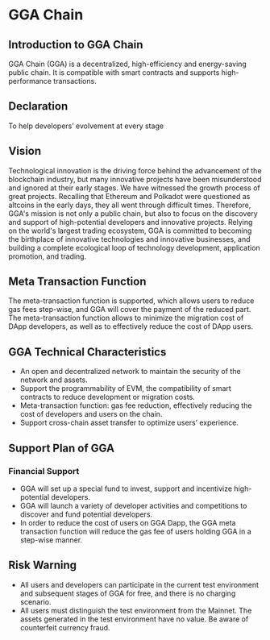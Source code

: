 # GGA Chain

## Introduction to GGA Chain
GGA Chain (GGA) is a decentralized, high-efficiency and energy-saving public chain. It is compatible with smart contracts and supports high- performance transactions. 

## Declaration
To help developers’ evolvement at every stage 

## Vision
Technological innovation is the driving force behind the advancement of the blockchain industry, but many innovative projects have been misunderstood and ignored at their early stages. We have witnessed the growth process of great projects. Recalling that Ethereum and Polkadot were questioned as altcoins in the early days, they all went through difficult times. Therefore, GGA's mission is not only a public chain, but also to focus on the discovery and support of high-potential developers and innovative projects. Relying on the world's largest trading ecosystem, GGA is committed to becoming the birthplace of innovative technologies and innovative businesses, and building a complete ecological loop of technology development, application promotion, and trading.

## Meta Transaction Function
The meta-transaction function is supported, which allows users to reduce gas fees step-wise, and GGA will cover the payment of the reduced part. The meta-transaction function allows to minimize the migration cost of DApp developers, as well as to effectively reduce the cost of DApp users.

## GGA Technical Characteristics
- An open and decentralized network to maintain the security of the network and assets.
- Support the programmability of EVM, the compatibility of smart contracts to reduce development or migration costs.
- Meta-transaction function: gas fee reduction, effectively reducing the cost of developers and users on the chain.
- Support cross-chain asset transfer to optimize users’ experience.

## Support Plan of GGA
### Financial Support
- GGA will set up a special fund to invest, support and incentivize high-potential developers.
- GGA will launch a variety of developer activities and competitions to discover and fund potential developers. 
- In order to reduce the cost of users on GGA Dapp, the GGA meta transaction function will reduce the gas fee of users holding GGA in a step-wise manner.


## Risk Warning
- All users and developers can participate in the current test environment and subsequent stages of GGA for free, and there is no charging scenario.
- All users must distinguish the test environment from the Mainnet. The assets generated in the test environment have no value. Be aware of counterfeit currency fraud.
